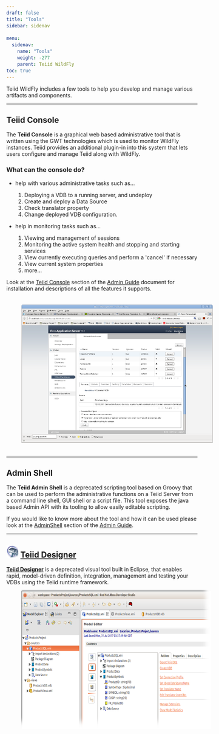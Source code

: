 ```yaml
---
draft: false
title: "Tools"
sidebar: sidenav

menu:
  sidenav:
    name: "Tools"
    weight: -277
    parent: Teiid WildFly
toc: true
---
```


Teiid WildFly includes a few tools to help you develop and manage various artifacts and components.

---

## **Teiid Console**

The **Teiid Console** is a graphical web based administrative tool that is written using the GWT technologies which is used to monitor WildFly instances. Teiid provides an additional plugin-in into this system that lets users configure and manage Teiid along with WildFly.

### What can the console do?

- help with various administrative tasks such as...

  1.  Deploying a VDB to a running server, and undeploy
  2.  Create and deploy a Data Source
  3.  Check translator property
  4.  Change deployed VDB configuration.

- help in monitoring tasks such as...

  1.  Viewing and management of sessions
  2.  Monitoring the active system health and stopping and starting services
  3.  View currently executing queries and perform a 'cancel' if necessary
  4.  View current system properties
  5.  more...

Look at the [Teiid Console](http://teiid.github.io/teiid-documents/master/content/admin/Teiid_Console.html) section of 
the [Admin Guide](http://teiid.github.io/teiid-documents/master/content/admin/Administrators_Guide.html) document for 
installation and descriptions of all the features it supports.

<div>
<img width="600" height="363" src="/images/webconsole1.png" frameborder="2" hspace="40" vspace="20" ></img>
</div>

---
## **Admin Shell**

The **Teiid Admin Shell** is a deprecated scripting tool based on Groovy that can be used to perform the administrative
functions on a Teiid Server from a command line shell, GUI shell or a script file. This tool exposes the java based Admin API
with its tooling to allow easily editable scripting. 

If you would like to know more about the tool and how it can be used please look at the
 [AdminShell](http://teiid.github.io/teiid-documents/master/content/admin/AdminShell.html) section of the
  [Admin Guide](http://teiid.github.io/teiid-documents/master/content/admin/Administrators_Guide.html).
  
---
## ![Designer](/images/designer32.png?raw=true) [Teiid Designer](/teiid_wildfly/teiid_designer)

**[Teiid Designer](/teiid_wildfly/teiid_designer)** is a deprecated visual tool built in Eclipse, that enables rapid, model-driven definition, integration, management
and testing your VDBs using the Teiid runtime framework.

<div>
<img width="500" height="363" src="/images/teiid-designer-home.png" frameborder="2" hspace="40" ></img>
</div>
